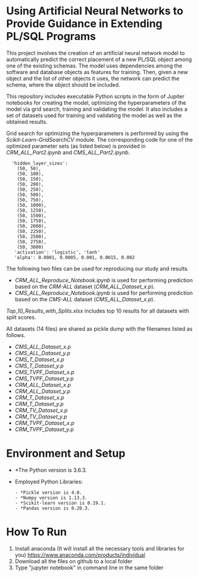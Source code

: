 # Using Artificial Neural Networks to Provide Guidance in Extending PL/SQL Programs

This project involves the creation of an artificial neural network model to automatically predict the correct placement of a new PL/SQL object among one of the existing schemas. The model uses dependencies among the software and database objects as features for training. Then, given a new object and the list of other objects it uses, the network can predict the schema, where the object should be included. 

This repository includes executable Python scripts in the form of Jupiter notebooks for creating the model, optimizing the hyperparameters of the model via grid search, training and validating the model. It also includes a set of datasets used for training and validating the model as well as the obtained results.

Grid search for optimizing the hyperparameters is performed by using the *Scikit-Learn-GridSearchCV* module. The corresponding code for one of the optimized parameter sets (as listed below) is provided in *CRM_ALL_Part2.ipynb* and *CMS_ALL_Part2.ipynb*. 

      'hidden_layer_sizes': 
        (50, 50),
        (50, 100),
        (50, 150),
        (50, 200),
        (50, 250),
        (50, 500),
        (50, 750),
        (50, 1000),
        (50, 1250),
        (50, 1500),
        (50, 1750),
        (50, 2000),
        (50, 2250),
        (50, 2500),
        (50, 2750),
        (50, 3000)
       'activation': 'logistic', 'tanh'
       'alpha': 0.0001, 0.0005, 0.001, 0.0015, 0.002

The following two files can be used for reproducing our study and results.
- *CRM_ALL_Reproduce_Notebook.ipynb* is used for performing prediction based on the *CRM-ALL* dataset (*CRM_ALL_Dataset_x.p*).
- *CMS_ALL_Reproduce_Notebook.ipynb* is used for performing prediction based on the *CMS-ALL* dataset (*CMS_ALL_Dataset_x.p*).

*Top_10_Results_with_Splits.xlsx* includes top 10 results for all datasets with split scores.

All datasets (14 files) are shared as pickle dump with the filenames listed as follows.

- *CMS_ALL_Dataset_x.p*
- *CMS_ALL_Dataset_y.p*
- *CMS_T_Dataset_x.p*
- *CMS_T_Dataset_y.p*
- *CMS_TVPF_Dataset_x.p*
- *CMS_TVPF_Dataset_y.p*
- *CRM_ALL_Dataset_x.p*
- *CRM_ALL_Dataset_y.p*
- *CRM_T_Dataset_x.p*
- *CRM_T_Dataset_y.p*
- *CRM_TV_Dataset_x.p*
- *CRM_TV_Dataset_y.p*
- *CRM_TVPF_Dataset_x.p* 
- *CRM_TVPF_Dataset_y.p*

# Environment and Setup

- *The Python version is 3.6.3.

- Employed Python Libraries:

      - *Pickle version is 4.0.
      - *Numpy version is 1.13.3.
      - *Scikit-learn version is 0.19.1.
      - *Pandas version is 0.20.3.

# How To Run
1. Install anaconda (It will install all the necessary tools and libraries for you)
      https://www.anaconda.com/products/individual
2. Download all the files on github to a local folder
3. Type "jupyter notebook" in command line in the same folder
